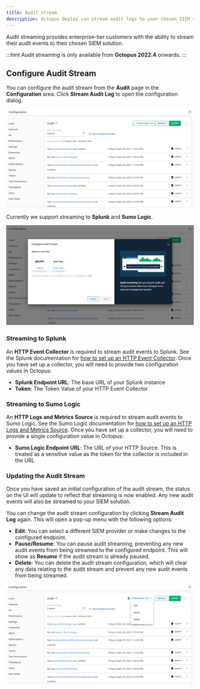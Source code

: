 ```yaml
---
title: Audit Stream
description: Octopus Deploy can stream audit logs to your chosen SIEM solution
---
```


Audit streaming provides enterprise-tier customers with the ability to stream their audit events to their chosen SIEM solution.

:::hint
Audit streaming is only available from **Octopus 2022.4** onwards.
:::

## Configure Audit Stream

You can configure the audit stream from the **Audit** page in the **Configuration** area. Click **Stream Audit Log** to open the configuration dialog.

![Audit Stream Not Configured](images/audit-stream-not-configured.png "width=500")

Currently we support streaming to **Splunk** and **Sumo Logic**.

![Audit Stream Configure Dialog](images/audit-stream-configure-dialog.png "width=500")

### Streaming to Splunk

An **HTTP Event Collector** is required to stream audit events to Splunk. See the Splunk documentation for [how to set up an HTTP Event Collector](https://docs.splunk.com/Documentation/Splunk/latest/Data/UsetheHTTPEventCollector). Once you have set up a collector, you will need to provide two configuration values in Octopus:
- **Splunk Endpoint URL**: The base URL of your Splunk instance
- **Token**: The Token Value of your HTTP Event Collector

### Streaming to Sumo Logic

An **HTTP Logs and Metrics Source** is required to stream audit events to Sumo Logic. See the Sumo Logic documentation for [how to set up an HTTP Logs and Metrics Source](https://help.sumologic.com/docs/send-data/hosted-collectors/http-source/logs-metrics/). Once you have set up a collector, you will need to provide a single configuration value in Octopus:
- **Sumo Logic Endpoint URL**: The URL of your HTTP Source. This is treated as a sensitive value as the token for the collector is included in the URL

### Updating the Audit Stream

Once you have saved an initial configuration of the audit stream, the status on the UI will update to reflect that streaming is now enabled. Any new audit events will also be streamed to your SIEM solution.

You can change the audit stream configuration by clicking **Stream Audit Log** again. This will open a pop-up menu with the following options:
- **Edit**: You can select a different SIEM provider or make changes to the configured endpoint.
- **Pause/Resume**: You can pause audit streaming, preventing any new audit events from being streamed to the configured endpoint. This will show as **Resume** if the audit stream is already paused.
- **Delete**: You can delete the audit stream configuration, which will clear any data relating to the audit stream and prevent any new audit events from being streamed.

![Update Audit Stream](images/audit-stream-update.png "width=500")